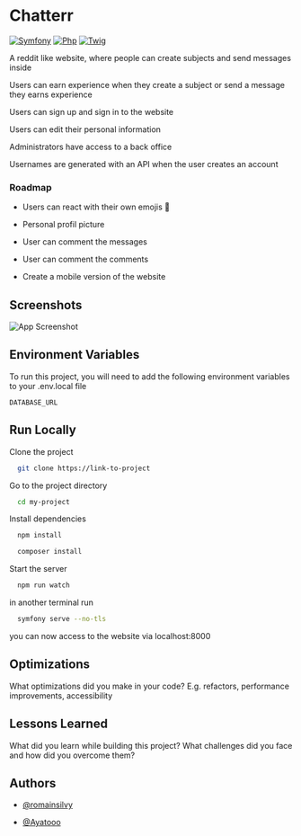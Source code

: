 # Chatterr

[![Symfony](https://img.shields.io/badge/Framework-Symfony-lightgrey)](https://symfony.com/)
[![Php](https://img.shields.io/badge/Language-PHP-9cf)](https://php.net/)
[![Twig](https://img.shields.io/badge/Language-Twig-success)](http://www.gnu.org/licenses/agpl-3.0)


A reddit like website, where people can create subjects and send messages inside

Users can earn experience when they create a subject or send a message they earns experience

Users can sign up and sign in to the website

Users can edit their personal information

Administrators have access to a back office 

Usernames are generated with an API when the user creates an account


### Roadmap

- Users can react with their own emojis 🦧

- Personal profil picture

- User can comment the messages

- User can comment the comments

- Create a mobile version of the website


## Screenshots

![App Screenshot](https://via.placeholder.com/468x300?text=App+Screenshot+Here)


## Environment Variables

To run this project, you will need to add the following environment variables to your .env.local file

`DATABASE_URL`


## Run Locally

Clone the project

```bash
  git clone https://link-to-project
```

Go to the project directory

```bash
  cd my-project
```

Install dependencies

```bash
  npm install
```
```bash
  composer install
```

Start the server

```bash
  npm run watch
```
in another terminal run 
```bash
  symfony serve --no-tls
```

you can now access to the website via localhost:8000


## Optimizations

What optimizations did you make in your code? E.g. refactors, performance improvements, accessibility


## Lessons Learned

What did you learn while building this project? What challenges did you face and how did you overcome them?


## Authors

- [@romainsilvy](https://github.com/romainsilvy)

- [@Ayatooo](https://github.com/Ayatooo)

